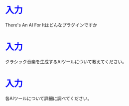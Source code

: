 # <span style="color:blue">入力</span>
There's An AI For Itはどんなプラグインですか


# <span style="color:blue">入力</span>
クラシック音楽を生成するAIツールについて教えてください。


# <span style="color:blue">入力</span>
各AIツールについて詳細に調べてください。

